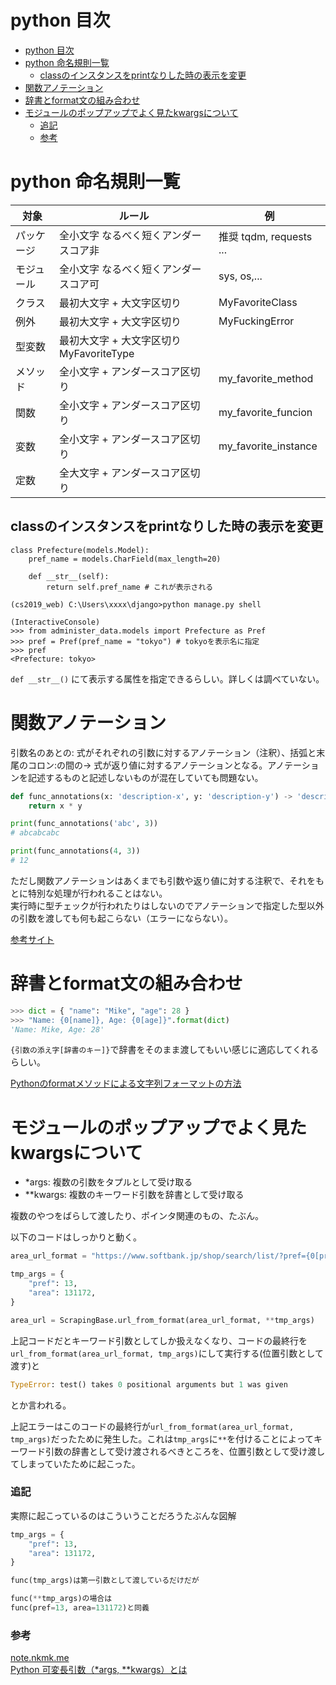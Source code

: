 # python 目次
- [python 目次](#python-目次)
- [python 命名規則一覧](#python-命名規則一覧)
  - [classのインスタンスをprintなりした時の表示を変更](#classのインスタンスをprintなりした時の表示を変更)
- [関数アノテーション](#関数アノテーション)
- [辞書とformat文の組み合わせ](#辞書とformat文の組み合わせ)
- [モジュールのポップアップでよく見たkwargsについて](#モジュールのポップアップでよく見たkwargsについて)
    - [追記](#追記)
    - [参考](#参考)

# python 命名規則一覧

| 対象 | ルール | 例 |
| --- | --- | --- |
| パッケージ | 全小文字 なるべく短くアンダースコア非 | 推奨	tqdm, requests ...
| モジュール | 全小文字 なるべく短くアンダースコア可 | sys, os,...
| クラス | 最初大文字 + 大文字区切り | MyFavoriteClass
| 例外 | 最初大文字 + 大文字区切り | MyFuckingError
| 型変数 | 最初大文字 + 大文字区切り	MyFavoriteType
| メソッド | 全小文字 + アンダースコア区切り	| my_favorite_method
| 関数 | 全小文字 + アンダースコア区切り	| my_favorite_funcion
| 変数 | 全小文字 + アンダースコア区切り	| my_favorite_instance
| 定数 | 全大文字 + アンダースコア区切り


## classのインスタンスをprintなりした時の表示を変更
```
class Prefecture(models.Model):
    pref_name = models.CharField(max_length=20)

    def __str__(self):
        return self.pref_name # これが表示される
```

```
(cs2019_web) C:\Users\xxxx\django>python manage.py shell

(InteractiveConsole)
>>> from administer_data.models import Prefecture as Pref
>>> pref = Pref(pref_name = "tokyo") # tokyoを表示名に指定
>>> pref
<Prefecture: tokyo>
```

`def __str__()` にて表示する属性を指定できるらしい。詳しくは調べていない。  

# 関数アノテーション
引数名のあとの: 式がそれぞれの引数に対するアノテーション（注釈）、括弧と末尾のコロン:の間の-> 式が返り値に対するアノテーションとなる。アノテーションを記述するものと記述しないものが混在していても問題ない。


```python
def func_annotations(x: 'description-x', y: 'description-y') -> 'description-return':
    return x * y

print(func_annotations('abc', 3))
# abcabcabc

print(func_annotations(4, 3))
# 12
```
ただし関数アノテーションはあくまでも引数や返り値に対する注釈で、それをもとに特別な処理が行われることはない。  
実行時に型チェックが行われたりはしないのでアノテーションで指定した型以外の引数を渡しても何も起こらない（エラーにならない）。

[参考サイト](https://note.nkmk.me/python-function-annotations-typing/)  


# 辞書とformat文の組み合わせ

```python
>>> dict = { "name": "Mike", "age": 28 }
>>> "Name: {0[name]}, Age: {0[age]}".format(dict)
'Name: Mike, Age: 28'
```
`{引数の添え字[辞書のキー]}`で辞書をそのまま渡してもいい感じに適応してくれるらしい。

[Pythonのformatメソッドによる文字列フォーマットの方法](https://uxmilk.jp/40547#crayon-6360c02767bf8236995362)  


# モジュールのポップアップでよく見たkwargsについて
- *args: 複数の引数をタプルとして受け取る
- **kwargs: 複数のキーワード引数を辞書として受け取る

複数のやつをばらして渡したり、ポインタ関連のもの、たぶん。  

以下のコードはしっかりと動く。

```python
area_url_format = "https://www.softbank.jp/shop/search/list/?pref={0[pref]}&area={0[area]}&cid=tpsk_191119_mobile"

tmp_args = {
    "pref": 13,
    "area": 131172,
}

area_url = ScrapingBase.url_from_format(area_url_format, **tmp_args)
```

上記コードだとキーワード引数としてしか扱えなくなり、コードの最終行を`url_from_format(area_url_format, tmp_args)`にして実行する(位置引数として渡す)と

```python
TypeError: test() takes 0 positional arguments but 1 was given
```
とか言われる。

上記エラーはこのコードの最終行が`url_from_format(area_url_format, tmp_args)`だったために発生した。これは`tmp_args`に`**`を付けることによってキーワード引数の辞書として受け渡されるべきところを、位置引数として受け渡してしまっていたために起こった。

### 追記
実際に起こっているのはこういうことだろうたぶんな図解
```python
tmp_args = {
    "pref": 13,
    "area": 131172,
}

func(tmp_args)は第一引数として渡しているだけだが

func(**tmp_args)の場合は
func(pref=13, area=131172)と同義

```

### 参考
[note.nkmk.me](https://note.nkmk.me/python-args-kwargs-usage/)  
[Python 可変長引数（*args, **kwargs）とは](https://aiacademy.jp/media/?p=1496)
